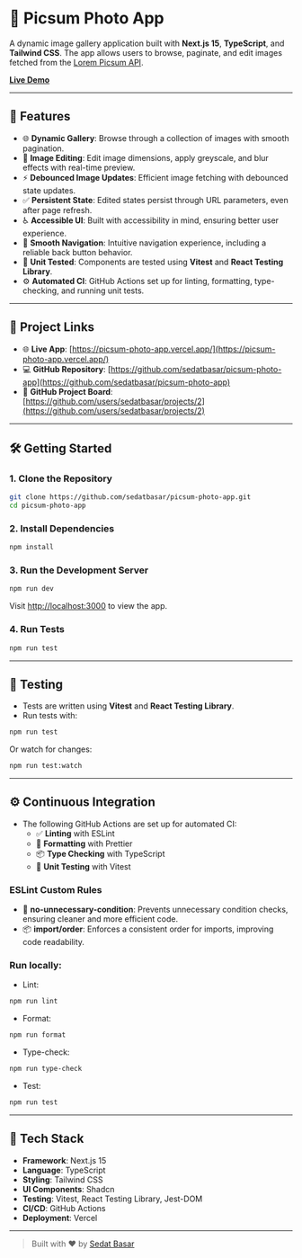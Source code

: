 # 📸 Picsum Photo App

A dynamic image gallery application built with **Next.js 15**, **TypeScript**, and **Tailwind CSS**. The app allows users to browse, paginate, and edit images fetched from the [Lorem Picsum API](https://picsum.photos/).

[**Live Demo**](https://picsum-photo-app.vercel.app/)

---

## 🚀 Features

- 🌐 **Dynamic Gallery**: Browse through a collection of images with smooth pagination.
- 🔄 **Image Editing**: Edit image dimensions, apply greyscale, and blur effects with real-time preview.
- ⚡ **Debounced Image Updates**: Efficient image fetching with debounced state updates.
- ✅ **Persistent State**: Edited states persist through URL parameters, even after page refresh.
- ♿ **Accessible UI**: Built with accessibility in mind, ensuring better user experience.
- 🔄 **Smooth Navigation**: Intuitive navigation experience, including a reliable back button behavior.
- 🧪 **Unit Tested**: Components are tested using **Vitest** and **React Testing Library**.
- ⚙️ **Automated CI**: GitHub Actions set up for linting, formatting, type-checking, and running unit tests.

---

## 📄 Project Links

- 🌐 **Live App**: [https://picsum-photo-app.vercel.app/](https://picsum-photo-app.vercel.app/)
- 💻 **GitHub Repository**: [https://github.com/sedatbasar/picsum-photo-app](https://github.com/sedatbasar/picsum-photo-app)
- 🚀 **GitHub Project Board**: [https://github.com/users/sedatbasar/projects/2](https://github.com/users/sedatbasar/projects/2)

---

## 🛠️ Getting Started

### 1. Clone the Repository

```bash
git clone https://github.com/sedatbasar/picsum-photo-app.git
cd picsum-photo-app
```

### 2. Install Dependencies

```bash
npm install
```

### 3. Run the Development Server

```bash
npm run dev
```

Visit [http://localhost:3000](http://localhost:3000) to view the app.

### 4. Run Tests

```bash
npm run test
```

---

## 🧪 Testing

- Tests are written using **Vitest** and **React Testing Library**.
- Run tests with:

```bash
npm run test
```

Or watch for changes:

```bash
npm run test:watch
```

---

## ⚙️ Continuous Integration

- The following GitHub Actions are set up for automated CI:
  - ✅ **Linting** with ESLint
  - 🎨 **Formatting** with Prettier
  - 📦 **Type Checking** with TypeScript
  - 🧪 **Unit Testing** with Vitest

### ESLint Custom Rules

- 🚀 **no-unnecessary-condition**: Prevents unnecessary condition checks, ensuring cleaner and more efficient code.
- 📦 **import/order**: Enforces a consistent order for imports, improving code readability.

### Run locally:

- Lint:

```bash
npm run lint
```

- Format:

```bash
npm run format
```

- Type-check:

```bash
npm run type-check
```

- Test:

```bash
npm run test
```

---

## 🧱 Tech Stack

- **Framework**: Next.js 15
- **Language**: TypeScript
- **Styling**: Tailwind CSS
- **UI Components**: Shadcn
- **Testing**: Vitest, React Testing Library, Jest-DOM
- **CI/CD**: GitHub Actions
- **Deployment**: Vercel

---

> Built with ❤️ by [Sedat Basar](https://github.com/sedatbasar)
